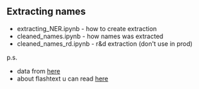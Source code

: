 Extracting names
------

* extracting_NER.ipynb - how to create extraction
* cleaned_names.ipynb - how names was extracted
* cleaned_names_rd.ipynb - r&d extraction (don't use in prod)

p.s.
* data from [here](https://newsviz.s3.nl-ams.scw.cloud/misc/cleaned_names.csv)
* about flashtext u can read [here](https://github.com/vi3k6i5/flashtext)
